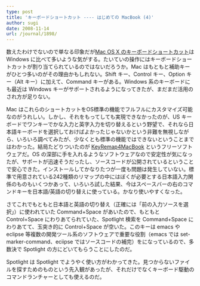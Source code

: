 ```yaml
---
type: post
title: 'キーボードショートカット ---- はじめての MacBook (4)'
author: sugi
date: 2008-11-14
url: /journal/1898/
---
```

数えたわけでないので単なる印象だが<a href="http://support.apple.com/kb/HT1343?viewlocale=ja_JP" onclick="_gaq.push(['_trackEvent', 'outbound-article', 'http://support.apple.com/kb/HT1343?viewlocale=ja_JP', 'Mac OS X のキーボードショートカット']);" >Mac OS X のキーボードショートカット</a>は Windows に比べて多いような気がする。たいていの操作にはキーボードショートカットが割り当てられているのではないだろうか。Mac はもともと補助キーがひとつ多いのがその理由かもしれない。Shift キー、Control キー、Option キー（Alt キー）に加えて、Command キーがある。Windows 系のキーボードにも最近は Windows キーがサポートされるようになってきたが、まだまだ活用のされ方が足りない。

Mac はこれらのショートカットをOS標準の機能でフルフルにカスタマイズ可能なのがうれしい。しかし、それをもってしても実現できなかったのが、US キーボードでワンキーでかな入力と英字入力を切り替えるという野望で、それなら日本語キーボードを選択しておけばよかったじゃないかという非難を無視しながら、いろいろ調べてみたが、少なくとも標準の機能ではできないということまではわかった。結局たどりついたのが <a href="http://www.pqrs.org/tekezo/macosx/keyremap4macbook/index.html.ja" onclick="_gaq.push(['_trackEvent', 'outbound-article', 'http://www.pqrs.org/tekezo/macosx/keyremap4macbook/index.html.ja', 'KeyRemap4MacBook']);" >KeyRemap4MacBook</a> というフリーソフトウェアだ。OS の深部に手を入れるようなソフトウェアなので安定性が気になったが、サポートが迅速そうだったし、ソースコードが公開されているということで安心できた。インストールしてかなりたつが一度も問題は発生していない。標準で用意されている242種類のリマップの中にはぼくが必要とする日本語入力関係のものもいくつかあって、いろいろ試した結果、今はスペースバーの右のコマンドキーを日本語/英語の切り替えに使っている。かなり使いやすくなった。

さてこれでもともと日本語と英語の切り替え（正確には「前の入力ソースを選択」）に使われていた Command+Space があいたので、もともと Control+Space にわりあてられていた、Spotlight 検索を Command+Space にわりあてて、玉突き的に Control+Space が空いた。このキーは emacs や eclipse 等複数の開発ツール系のソフトウェアで重要な役割（emacs では set-marker-command、eciipse ではソースコードの補完）をになっているので、多数決で Spotlight の方にどいてもらうことにしたのだ。

Spotlight は Spotlight でようやく使い方がわかってきた。見つからないファイルを探すためのものという先入観があったが、それだけでなくキーボード駆動のコマンドランチャーとしても使えるのだ。

